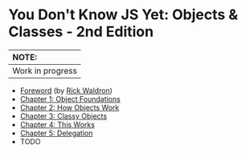 # You Don't Know JS Yet: Objects & Classes - 2nd Edition

| NOTE: |
| :--- |
| Work in progress |


* [Foreword](objects-classes-foreword.md) (by [Rick Waldron](https://twitter.com/rwaldron))
* [Chapter 1: Object Foundations](objects-classes-ch1.md)
* [Chapter 2: How Objects Work](objects-classes-ch2.md)
* [Chapter 3: Classy Objects](objects-classes-ch3.md)
* [Chapter 4: This Works](objects-classes-ch4.md)
* [Chapter 5: Delegation](objects-classes-ch5.md)
* TODO
